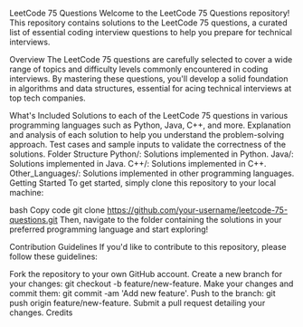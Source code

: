 LeetCode 75 Questions
Welcome to the LeetCode 75 Questions repository! This repository contains solutions to the LeetCode 75 questions, a curated list of essential coding interview questions to help you prepare for technical interviews.

Overview
The LeetCode 75 questions are carefully selected to cover a wide range of topics and difficulty levels commonly encountered in coding interviews. By mastering these questions, you'll develop a solid foundation in algorithms and data structures, essential for acing technical interviews at top tech companies.

What's Included
Solutions to each of the LeetCode 75 questions in various programming languages such as Python, Java, C++, and more.
Explanation and analysis of each solution to help you understand the problem-solving approach.
Test cases and sample inputs to validate the correctness of the solutions.
Folder Structure
Python/: Solutions implemented in Python.
Java/: Solutions implemented in Java.
C++/: Solutions implemented in C++.
Other_Languages/: Solutions implemented in other programming languages.
Getting Started
To get started, simply clone this repository to your local machine:

bash
Copy code
git clone https://github.com/your-username/leetcode-75-questions.git
Then, navigate to the folder containing the solutions in your preferred programming language and start exploring!

Contribution Guidelines
If you'd like to contribute to this repository, please follow these guidelines:

Fork the repository to your own GitHub account.
Create a new branch for your changes: git checkout -b feature/new-feature.
Make your changes and commit them: git commit -am 'Add new feature'.
Push to the branch: git push origin feature/new-feature.
Submit a pull request detailing your changes.
Credits
